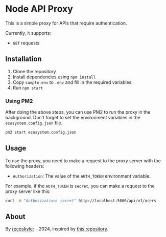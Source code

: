 # Node API Proxy

This is a simple proxy for APIs that require authentication.

Currently, it supports:

- `GET` requests

## Installation

1. Clone the repository
2. Install dependencies using `npm install`
3. Copy `sample.env` to `.env` and fill in the required variables
4. Run `npm start`

### Using PM2

After doing the above steps, you can use PM2 to run the proxy in the background. Don't forget to set the environment variables in the `ecosystem.config.json` file.

```bash
pm2 start ecosystem.config.json
```

## Usage

To use the proxy, you need to make a request to the proxy server with the following headers:

- `Authorization`: The value of the `AUTH_TOKEN` environment variable.

For example, if the `AUTH_TOKEN` is `secret`, you can make a request to the proxy server like this:

```bash
curl -H "Authorization: secret" http://localhost:5000/api/v1/users
```

## About

By [recoskyler](https://github.com/recoskyler) - 2024, inspired by [this repository](https://github.com/bradtraversy/node-api-proxy-server).
